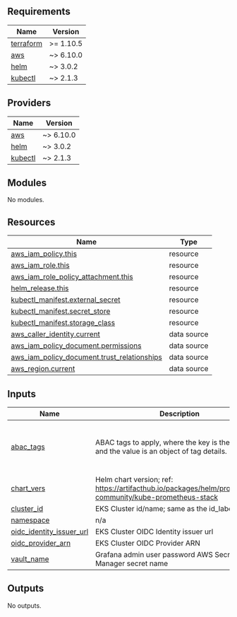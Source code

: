 <!-- BEGIN_TF_DOCS -->
## Requirements

| Name | Version |
|------|---------|
| <a name="requirement_terraform"></a> [terraform](#requirement\_terraform) | >= 1.10.5 |
| <a name="requirement_aws"></a> [aws](#requirement\_aws) | ~> 6.10.0 |
| <a name="requirement_helm"></a> [helm](#requirement\_helm) | ~> 3.0.2 |
| <a name="requirement_kubectl"></a> [kubectl](#requirement\_kubectl) | ~> 2.1.3 |

## Providers

| Name | Version |
|------|---------|
| <a name="provider_aws"></a> [aws](#provider\_aws) | ~> 6.10.0 |
| <a name="provider_helm"></a> [helm](#provider\_helm) | ~> 3.0.2 |
| <a name="provider_kubectl"></a> [kubectl](#provider\_kubectl) | ~> 2.1.3 |

## Modules

No modules.

## Resources

| Name | Type |
|------|------|
| [aws_iam_policy.this](https://registry.terraform.io/providers/hashicorp/aws/latest/docs/resources/iam_policy) | resource |
| [aws_iam_role.this](https://registry.terraform.io/providers/hashicorp/aws/latest/docs/resources/iam_role) | resource |
| [aws_iam_role_policy_attachment.this](https://registry.terraform.io/providers/hashicorp/aws/latest/docs/resources/iam_role_policy_attachment) | resource |
| [helm_release.this](https://registry.terraform.io/providers/hashicorp/helm/latest/docs/resources/release) | resource |
| [kubectl_manifest.external_secret](https://registry.terraform.io/providers/alekc/kubectl/latest/docs/resources/manifest) | resource |
| [kubectl_manifest.secret_store](https://registry.terraform.io/providers/alekc/kubectl/latest/docs/resources/manifest) | resource |
| [kubectl_manifest.storage_class](https://registry.terraform.io/providers/alekc/kubectl/latest/docs/resources/manifest) | resource |
| [aws_caller_identity.current](https://registry.terraform.io/providers/hashicorp/aws/latest/docs/data-sources/caller_identity) | data source |
| [aws_iam_policy_document.permissions](https://registry.terraform.io/providers/hashicorp/aws/latest/docs/data-sources/iam_policy_document) | data source |
| [aws_iam_policy_document.trust_relationships](https://registry.terraform.io/providers/hashicorp/aws/latest/docs/data-sources/iam_policy_document) | data source |
| [aws_region.current](https://registry.terraform.io/providers/hashicorp/aws/latest/docs/data-sources/region) | data source |

## Inputs

| Name | Description | Type | Default | Required |
|------|-------------|------|---------|:--------:|
| <a name="input_abac_tags"></a> [abac\_tags](#input\_abac\_tags) | ABAC tags to apply, where the key is the tag name and the value is an object of tag details. | <pre>map(object({<br/>    tag_type    = string<br/>    abac_key    = string<br/>    abac_values = list(string)<br/>  }))</pre> | `null` | no |
| <a name="input_chart_vers"></a> [chart\_vers](#input\_chart\_vers) | Helm chart version; ref: https://artifacthub.io/packages/helm/prometheus-community/kube-prometheus-stack | `string` | n/a | yes |
| <a name="input_cluster_id"></a> [cluster\_id](#input\_cluster\_id) | EKS Cluster id/name; same as the id\_label | `string` | n/a | yes |
| <a name="input_namespace"></a> [namespace](#input\_namespace) | n/a | `string` | `"monitoring"` | no |
| <a name="input_oidc_identity_issuer_url"></a> [oidc\_identity\_issuer\_url](#input\_oidc\_identity\_issuer\_url) | EKS Cluster OIDC Identity issuer url | `string` | n/a | yes |
| <a name="input_oidc_provider_arn"></a> [oidc\_provider\_arn](#input\_oidc\_provider\_arn) | EKS Cluster OIDC Provider ARN | `string` | n/a | yes |
| <a name="input_vault_name"></a> [vault\_name](#input\_vault\_name) | Grafana admin user password AWS Secrets Manager secret name | `string` | n/a | yes |

## Outputs

No outputs.
<!-- END_TF_DOCS -->
